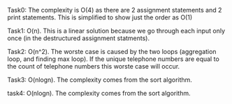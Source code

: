Task0:  The complexity is O(4) as there are 2 assignment statements and 2 print statements.  This is simplified to show just the order as O(1)

Task1: O(n).  This is a linear solution because we go through each input only once (in the destructured assignment statments).

Task2: O(n^2).  The worste case is caused by the two loops (aggregation loop, and finding max loop).  If the unique telephone numbers are equal to the count of telephone numbers this worste case will occur. 

Task3:  O(nlogn).  The complexity comes from the sort algorithm.  

task4:  O(nlogn).  The complexity comes from the sort algorithm.  